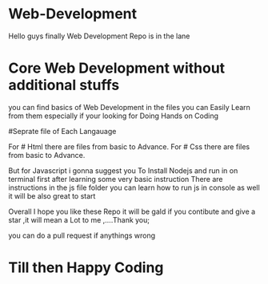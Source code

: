 # Web-Development
Hello guys finally Web Development Repo is in the lane
# Core Web Development without additional stuffs
you can find basics of Web Development in the files you can Easily Learn from them especially if your looking for Doing Hands on Coding

#Seprate file of Each Langauage

For # Html there are files from basic to Advance.
For # Css there are files from basic to Advance.

But for Javascript i gonna suggest you To Install Nodejs and run in on terminal first after learning some very basic instruction
There are instructions in the js file folder you can learn how to run js in console as well it will be also great to start

Overall I hope you like these Repo it will be gald if you contibute and give a star ,it will mean a Lot to me ,....Thank you;

you can do a pull request if anythings wrong
# Till then Happy Coding 
